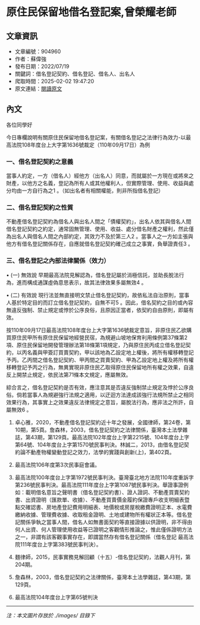 # 原住民保留地借名登記案,曾榮耀老師

## 文章資訊
- 文章編號：904960
- 作者：蘇偉強
- 發布日期：2022/07/19
- 關鍵詞：借名登記契約、借名登記、借名人、出名人
- 爬取時間：2025-02-02 19:47:20
- 原文連結：[閱讀原文](https://real-estate.get.com.tw/Columns/detail.aspx?no=904960)

## 內文
各位同學好

今日專欄說明有關原住民保留地借名登記案，有關借名登記之法律行為效力-以最高法院108年度台上大字第1636號裁定（110年09月17日）為例

### 一、借名登記契約之意義

當事人約定，一方（借名人）經他方（出名人）同意，而就屬於一方現在或將來之財產，以他方之名義，登記為所有人或其他權利人，但實際管理、使用、收益與處分均由一方自行為之1 。（如出名者有相關權能，則非所指借名登記）

### 二、借名登記契約之性質

不動產借名登記契約為借名人與出名人間之「債權契約」，出名人依其與借名人間借名登記契約之約定，通常固無管理、使用、收益、處分借名財產之權利，然此僅為出名人與借名人間之內部約定，其效力不及於第三人2 。當事人之一方如主張與他方有借名登記關係存在，自應就借名登記契約確己成立之事實，負舉證責任3 。

### 三、借名登記之內部法律關係（效力）

• (一) 無效說 早期最高法院見解認為，借名登記屬於消極信託，並助長脫法行為，進而構成通謀虛偽意思表示，故其法律效果多屬無效4 。

• (二) 有效說 現行法並無直接明文禁止借名登記契約，故依私法自治原則，當事人基於特定目的而訂立借名登記契約，自無不可5 。因此，借名契約之目的或內容無違反強制、禁止規定或悖於公序良俗，且原因正當者，依契約自由原則，即屬有效。

按110年09月17日最高法院108年度台上大字第1636號裁定意旨，非原住民乙欲購買原住民甲所有原住民保留地經營民宿，為規避山坡地保育利用條例第37條第2項、原住民保留地開發管理辦法第18條第1項規定，乃與原住民丙成立借名登記契約，以丙名義與甲簽訂買賣契約，甲以該地為乙設定地上權後，將所有權移轉登記予丙。乙丙間之借名登記契約、甲丙間之買賣契約、甲為乙設定地上權及將所有權移轉登記予丙之行為，無異實現非原住民乙取得原住民保留地所有權之效果，自違反上開禁止規定，依民法第71條本文規定，應屬無效。

綜合言之，借名登記契約是否有效，應注意其是否違反強制禁止規定及悖於公序良俗。倘若當事人為規避強行法規之適用，以迂迴方法達成該強行法規所禁止之相同效果行為，其事實上之效果違反法律規定之意旨，屬脫法行為，應非法之所許，自屬無效6 。

1. 卓心雅，2020，不動產借名登記契約近十年之發展，全國律師，第24卷，第10期，第5頁。詹森林，2003，借名登記契約之法律關係，臺灣本土法學雜誌，第43期，第129頁。最高法院102年度台上字第2215號、104年度台上字第64號、104年度台上字第1570號民事判決。林誠二，2013，由借名登記契約論不動產物權變動登記之效力，法學的實踐與創新(上)，第402頁。

2. 最高法院106年度第3次民事庭會議。

3. 最高法院100年度台上字第1972號民事判決。臺灣臺北地方法院110年度重訴字第236號民事判決。最高法院111年度台上字第1087號民事判決。舉證事證例如：載明借名意旨之聲明書（借名登記契約書）、證人證詞、不動產買賣契約書、出資證明（匯款單、收據）、不動產買賣價金履約保證專戶收支明細表暨點交確認書、房地產登記費用明細表、地價稅或房屋稅繳費證明正本、水電費繳納收據、管理費收據、收取租金證明、土地或建物所有權狀正本等。借名登記關係爭執之當事人間，借名人如無書面契約等直接證據以供證明，非不得由何人出資、何人管理使用收益等已證明之客觀情形推論之，惟此僅係證明方法之一，非謂有該客觀事實存在，即謂當然存有借名登記關係（借名登記 最高法院111年度台上字第383號民事判決）。

4. 麵律師，2015，民事實務見解回顧（十五）-借名登記契約，法觀人月刊，第204期。

5. 詹森林，2003，借名登記契約之法律關係，臺灣本土法學雜誌，第43期，第129頁。

6. 最高法院104年度台上字第65號判決
---
*注：本文圖片存放於 ./images/ 目錄下*
